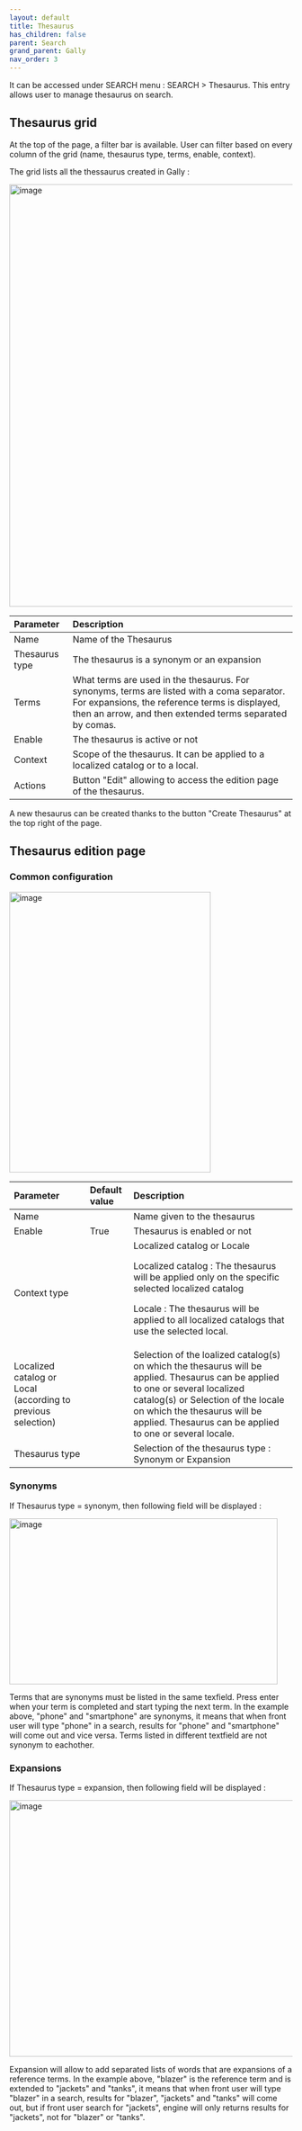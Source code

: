 ```yaml
---
layout: default
title: Thesaurus
has_children: false
parent: Search
grand_parent: Gally
nav_order: 3
---
```


It can be accessed under SEARCH menu : SEARCH > Thesaurus.
This entry allows user to manage thesaurus on search.

## Thesaurus grid

At the top of the page, a filter bar is available. User can filter based on every column of the grid (name, thesaurus type, terms, enable, context).

The grid lists all the thessaurus created in Gally :

<img width="1605" height="751" alt="image" src="https://github.com/user-attachments/assets/6d452fed-8d3e-496e-99a7-6d6ce043bce7" />

|Parameter   | Description|
|:-------------|:------|
|Name|Name of the Thesaurus|
|Thesaurus type|The thesaurus is a synonym or an expansion|
|Terms|What terms are used in the thesaurus. For synonyms, terms are listed with a coma separator. For expansions, the reference terms is displayed, then an arrow, and then extended terms separated by comas.|
|Enable|The thesaurus is active or not|
|Context|Scope of the thesaurus. It can be applied to a localized catalog or to a local.|
|Actions|Button "Edit" allowing to access the edition page of the thesaurus.|

A new thesaurus can be created thanks to the button "Create Thesaurus" at the top right of the page.

## Thesaurus edition page

### Common configuration

<img width="358" height="499" alt="image" src="https://github.com/user-attachments/assets/d262c50f-ecca-40fd-a895-82ecc927faef" />

|Parameter   | Default value | Description|
|:-------------|:------------------|:------|
|Name||Name given to the thesaurus|
|Enable|True|Thesaurus is enabled or not|
|Context type||Localized catalog or Locale <p> Localized catalog : The thesaurus will be applied only on the specific selected localized catalog </p> <p> Locale : The thesaurus will be applied to all localized catalogs that use the selected local.</p>|
|Localized catalog or Local (according to previous selection)||Selection of the loalized catalog(s) on which the thesaurus will be applied. Thesaurus can be applied to one or several localized catalog(s) or Selection of the locale on which the thesaurus will be applied. Thesaurus can be applied to one or several locale.|
|Thesaurus type||Selection of the thesaurus type : Synonym or Expansion|

### Synonyms

If Thesaurus type = synonym, then following field will be displayed : 

<img width="477" height="295" alt="image" src="https://github.com/user-attachments/assets/c1b56a62-8e5c-48ea-8a95-52b70c76f7be" />

Terms that are synonyms must be listed in the same texfield. Press enter when your term is completed and start typing the next term. In the example above, "phone" and "smartphone" are synonyms, it means that when front user will type "phone" in a search, results for "phone" and "smartphone" will come out and vice versa.
Terms listed in different textfield are not synonym to eachother.

### Expansions

If Thesaurus type = expansion, then following field will be displayed : 

<img width="1039" height="456" alt="image" src="https://github.com/user-attachments/assets/64da070f-6fc2-40a1-b1fc-9b96dcb8be3d" />

Expansion will allow to add separated lists of words that are expansions of a reference terms.
In the example above, "blazer" is the reference term and is extended to "jackets" and "tanks", it means that when front user will type "blazer" in a search, results for "blazer", "jackets" and "tanks" will come out, but if front user search for "jackets", engine will only returns results for "jackets", not for "blazer" or "tanks".




